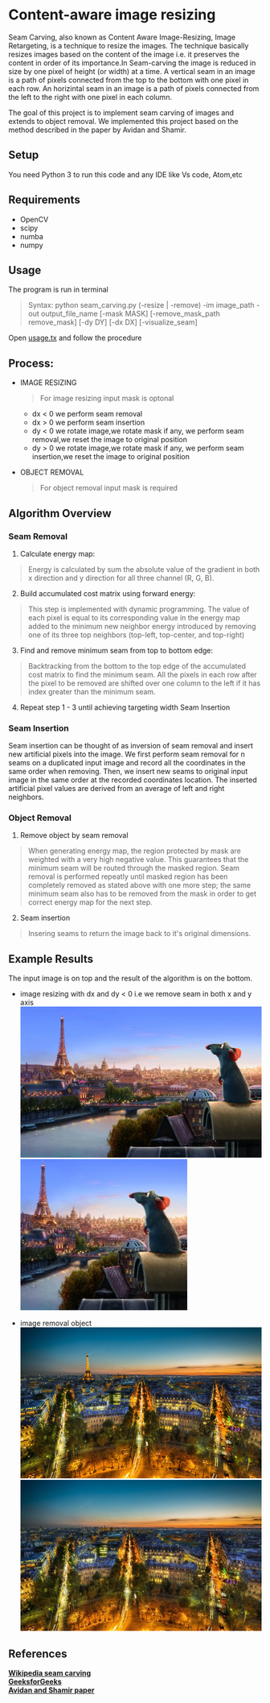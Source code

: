 
# Content-aware image resizing

Seam Carving, also known as Content Aware Image-Resizing, Image Retargeting, is a technique to resize the images. The technique basically resizes images based on the content of the image i.e. it preserves the content in order of its importance.In Seam-carving the image is reduced in size by one pixel of height (or width) at a time. A vertical seam in an image is a path of pixels connected from the top to the bottom with one pixel in each row. An horizintal seam in an image is a path of pixels connected from the left to the right with one pixel in each column.    
    
The goal of this project is to implement seam carving of images and extends to object removal. We implemented this project based on the method described in the paper by Avidan and Shamir.

## Setup    

You need Python 3 to run this code and any IDE like Vs code, Atom,etc   

## Requirements

- OpenCV
- scipy
- numba
- numpy

## Usage

The program is run in terminal   
>Syntax: python seam_carving.py (-resize | -remove) -im image_path -out output_file_name [-mask MASK] [-remove_mask_path remove_mask] [-dy DY] [-dx DX] [-visualize_seam]

Open [usage.tx](usage.tx) and follow the procedure

## Process:

- IMAGE RESIZING   
   > For image resizing input mask is optonal
    - dx < 0 we perform seam removal
    - dx > 0 we perform seam insertion
    - dy < 0 we rotate image,we rotate mask if any, we perform seam removal,we reset the image to original position
    - dy > 0 we rotate image,we rotate mask if any, we perform seam insertion,we reset the image to original position

- OBJECT REMOVAL   
    > For object removal input mask is required

## Algorithm Overview

### Seam Removal

1. Calculate energy map:
> Energy is calculated by sum the absolute value of the gradient in both x direction and y direction for all three channel (R, G, B).
2. Build accumulated cost matrix using forward energy:
> This step is implemented with dynamic programming. The value of each pixel is equal to its corresponding value in the energy map added to the minimum new neighbor energy introduced by removing one of its three top neighbors (top-left, top-center, and top-right)
3. Find and remove minimum seam from top to bottom edge:
> Backtracking from the bottom to the top edge of the accumulated cost matrix to find the minimum seam. All the pixels in each row after the pixel to be removed are shifted over one column to the left if it has index greater than the minimum seam.
4. Repeat step 1 - 3 until achieving targeting width
Seam Insertion

### Seam Insertion

Seam insertion can be thought of as inversion of seam removal and insert new artificial pixels into the image. We first perform seam removal for n seams on a duplicated input image and record all the coordinates in the same order when removing. Then, we insert new seams to original input image in the same order at the recorded coordinates location. The inserted artificial pixel values are derived from an average of left and right neighbors.


### Object Removal

1. Remove object by seam removal

> When generating energy map, the region protected by mask are weighted with a very high negative value. This guarantees that the minimum seam will be routed through the masked region. Seam removal is performed repeatly until masked region has been completely removed as stated above with one more step; the same minimum seam also has to be removed from the mask in order to get correct energy map for the next step.
2. Seam insertion
> Insering seams to return the image back to it's original dimensions.

## Example Results

The input image is on top and the result of the algorithm is on the bottom.
- image resizing with dx and dy < 0 i.e we remove seam in both x and y axis
<img src="images/ratatouille.jpg" height="300"> <img src="out_images/imge_resize_wxnyn.jpg" height="300">

- image removal object     
<img src="images/tour_eiffel.jpg" height="300"> <img src="out_images/obj_remove.jpg" height="300">

## References

**[Wikipedia seam carving](https://en.wikipedia.org/wiki/Seam_carving)**    
**[GeeksforGeeks](https://www.geeksforgeeks.org/image-resizing-using-seam-carving-using-opencv-in-python/?ref=gcse)**   
**[Avidan and Shamir paper](http://graphics.cs.cmu.edu/courses/15-463/2007_fall/hw/proj2/imret.pdf)**

